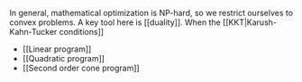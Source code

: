 In general, mathematical optimization is NP-hard, so we restrict ourselves to convex problems. A key tool here is [[duality]]. When the [[KKT|Karush-Kahn-Tucker conditions]]

* [[Linear program]]
* [[Quadratic program]]
* [[Second order cone program]]